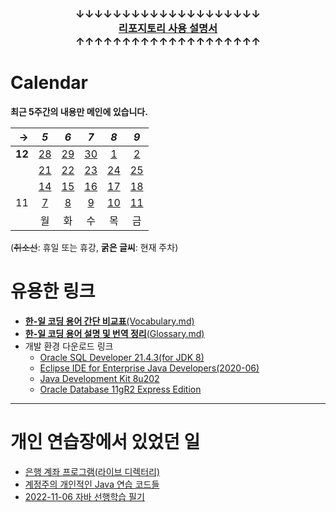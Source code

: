 ### <p align="center">↓↓↓↓↓↓↓↓↓↓↓↓↓↓↓↓↓↓↓↓<br><a href="https://github.com/Kade-JSL/JSL56-lectures/blob/main/999999_ETC/0_docs/Tutorial.md#%EB%8F%8C%EC%95%84%EC%98%A4%EC%85%A8%EB%82%98%EC%9A%94-%EC%9E%98-%ED%95%98%EC%85%A8%EC%8A%B5%EB%8B%88%EB%8B%A4"><b>리포지토리 사용 설명서</b></a><br>↑↑↑↑↑↑↑↑↑↑↑↑↑↑↑↑↑↑↑↑</p>

# Calendar

**최근 5주간의 내용만 메인에 있습니다.**

| → | _5_ | _6_ | _7_ | _8_ | _9_ |
|--:|:-:|:-:|:-:|:-:|:-:|
| **12** | [28](/221125-221202_JAVA_AND_ORACLE/221128/) | [29](/221125-221202_JAVA_AND_ORACLE/221129/) | [30](/221125-221202_JAVA_AND_ORACLE/221130/) | [1](/221125-221202_JAVA_AND_ORACLE/221201/) | [2](/221125-221202_JAVA_AND_ORACLE/221202/) |
|| [21](/221011-221124_JAVA_BASICS/22-11/221121/) | [22](/221011-221124_JAVA_BASICS/22-11/221122/) | [23](/221011-221124_JAVA_BASICS/22-11/221123/) | [24](/221011-221024_JAVA_BASICS/22-11/221124/) | [25](/221125-221202_JAVA_AND_ORACLE/221125) |
|| [14](/221011-221124_JAVA_BASICS/22-11/221114/) | [15](/221011-221124_JAVA_BASICS/22-11/221115/) | [16](/221011-221124_JAVA_BASICS/22-11/221116/) | [17](/221011-221124_JAVA_BASICS/22-11/221117/) | [18](/221011-221124_JAVA_BASICS/22-11/221118/) |
| 11 | [7](/221011-221124_JAVA_BASICS/22-11/221107/) | [8](/221011-221124_JAVA_BASICS/22-11/221108/) | [9](/221011-221124_JAVA_BASICS/22-11/221109/) | [10](/221011-221124_JAVA_BASICS/22-11/221110/) | [11](/221011-221124_JAVA_BASICS/22-11/221111/) |
|| 월 | 화 | 수 | 목 | 금 |

(~~취소선~~: 휴일 또는 휴강, **굵은 글씨**: 현재 주차)

# 유용한 링크

- [**한-일 코딩 용어 간단 비교표**(Vocabulary.md)](/999999_ETC/0_docs/Vocabulary.md)
- [**한-일 코딩 용어 설명 및 번역 정리**(Glossary.md)](/999999_ETC/0_docs/Glossary.md)
- 개발 환경 다운로드 링크
    - [Oracle SQL Developer 21.4.3(for JDK 8)](https://www.oracle.com/tools/downloads/sqldev-downloads-2143.html)
    - [Eclipse IDE for Enterprise Java Developers(2020-06)](https://www.eclipse.org/downloads/download.php?file=/technology/epp/downloads/release/2020-06/R/eclipse-jee-2020-06-R-win32-x86_64.zip)
    - [Java Development Kit 8u202](https://www.oracle.com/kr/java/technologies/javase/javase8-archive-downloads.html)
    - [Oracle Database 11gR2 Express Edition](https://www.oracle.com/database/technologies/xe-prior-release-downloads.html)
    
---

# 개인 연습장에서 있었던 일

- [은행 계좌 프로그램(라이브 디렉터리)](/999999_ETC/1_java/exercises/example-program/)
- [계정주의 개인적인 Java 연습 코드들](/999999_ETC/1_java/src/exercises/)
- [2022-11-06 자바 선행학습 필기](/999999_ETC/1_java/docs/221106_abstract.md)
